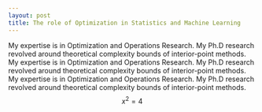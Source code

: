 ```yaml
---
layout: post
title: The role of Optimization in Statistics and Machine Learning
---
```


<script src="https://cdn.mathjax.org/mathjax/latest/MathJax.js?config=TeX-AMS-MML_HTMLorMML" type="text/javascript"></script>


My expertise is in Optimization and Operations Research. My Ph.D research revolved around theoretical complexity bounds of interior-point methods. My expertise is in Optimization and Operations Research. My Ph.D research revolved around theoretical complexity bounds of interior-point methods. My expertise is in Optimization and Operations Research. My Ph.D research revolved around theoretical complexity bounds of interior-point methods. $$x^2=4$$





